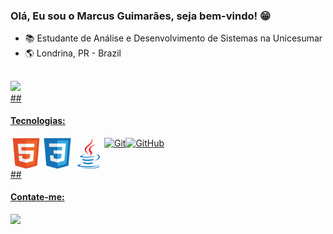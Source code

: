 ### Olá, Eu sou o Marcus Guimarães, seja bem-vindo! 😁

- 📚 Estudante de Análise e Desenvolvimento de Sistemas na Unicesumar
- 🌎 Londrina, PR - Brazil
##
<div align="left">
  <a href="https://github.com/marcusguima">
  <img height="160" src="https://github-readme-stats.vercel.app/api/top-langs/?username=marcusguima&layout=compact&langs_count=7&theme=light"/>
</div>
##
  
#### Tecnologias:
<div style="display:flex">
  <img alt="HTML" height="50rem" src="https://raw.githubusercontent.com/devicons/devicon/master/icons/html5/html5-original.svg">
  <img alt="CSS" height="50rem" src="https://raw.githubusercontent.com/devicons/devicon/master/icons/css3/css3-original.svg">
  <img alt="Java" height="50rem" src="https://raw.githubusercontent.com/devicons/devicon/master/icons/java/java-original.svg">
  <img alt="Git" height="50rem" src="https://cdn.jsdelivr.net/gh/devicons/devicon/icons/git/git-original.svg"/>
  <img alt="GitHub" height="50rem" src="https://cdn.jsdelivr.net/gh/devicons/devicon/icons/github/github-original-wordmark.svg"/>
</div>
##
  
#### Contate-me:
<div style="display:flex"> 
  <a href="https://www.linkedin.com/in/marcusguima/" target="_blank"><img src="https://img.shields.io/badge/-LinkedIn-%230077B5?style=for-the-badge&logo=linkedin&logoColor=white" target="_blank"></a> 
</div>
